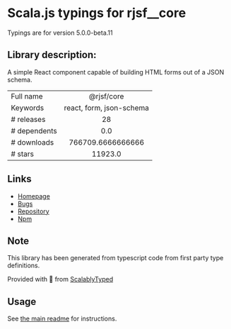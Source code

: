 
# Scala.js typings for rjsf__core

Typings are for version 5.0.0-beta.11

## Library description:
A simple React component capable of building HTML forms out of a JSON schema.

|                    |                 |
| ------------------ | :-------------: |
| Full name          | @rjsf/core |
| Keywords           | react, form, json-schema |
| # releases         | 28 |
| # dependents       | 0.0 |
| # downloads        | 766709.6666666666 |
| # stars            | 11923.0 |

## Links
- [Homepage](https://github.com/rjsf-team/react-jsonschema-form)
- [Bugs](https://github.com/rjsf-team/react-jsonschema-form/issues)
- [Repository](https://github.com/rjsf-team/react-jsonschema-form)
- [Npm](https://www.npmjs.com/package/%40rjsf%2Fcore)
    


## Note
This library has been generated from typescript code from first party type definitions.

Provided with :purple_heart: from [ScalablyTyped](https://github.com/oyvindberg/ScalablyTyped)

## Usage
See [the main readme](../../readme.md) for instructions.


